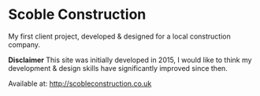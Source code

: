 # Scoble Construction
My first client project, developed & designed for a local construction company.

**Disclaimer** This site was initially developed in 2015, I would like to think my development & design skills have significantly improved since then.

Available at: <http://scobleconstruction.co.uk>
